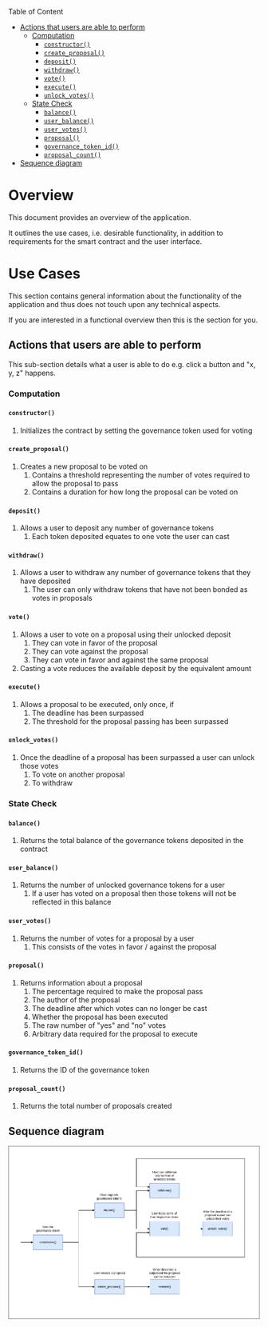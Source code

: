 Table of Content
- [Actions that users are able to perform](#actions-that-users-are-able-to-perform)
  - [Computation](#computation)
    - [`constructor()`](#constructor)
    - [`create_proposal()`](#create_proposal)
    - [`deposit()`](#deposit)
    - [`withdraw()`](#withdraw)
    - [`vote()`](#vote)
    - [`execute()`](#execute)
    - [`unlock_votes()`](#unlock_votes)
  - [State Check](#state-check)
    - [`balance()`](#balance)
    - [`user_balance()`](#user_balance)
    - [`user_votes()`](#user_votes)
    - [`proposal()`](#proposal)
    - [`governance_token_id()`](#governance_token_id)
    - [`proposal_count()`](#proposal_count)
- [Sequence diagram](#sequence-diagram)

# Overview

This document provides an overview of the application.

It outlines the use cases, i.e. desirable functionality, in addition to requirements for the smart contract and the user interface.

# Use Cases

This section contains general information about the functionality of the application and thus does not touch upon any technical aspects.

If you are interested in a functional overview then this is the section for you.

## Actions that users are able to perform

This sub-section details what a user is able to do e.g. click a button and "x, y, z" happens.

### Computation

#### `constructor()`

1. Initializes the contract by setting the governance token used for voting

#### `create_proposal()`

1. Creates a new proposal to be voted on
   1. Contains a threshold representing the number of votes required to allow the proposal to pass
   2. Contains a duration for how long the proposal can be voted on

#### `deposit()`

1. Allows a user to deposit any number of governance tokens
   1. Each token deposited equates to one vote the user can cast

#### `withdraw()`

1. Allows a user to withdraw any number of governance tokens that they have deposited
   1. The user can only withdraw tokens that have not been bonded as votes in proposals

#### `vote()`

1. Allows a user to vote on a proposal using their unlocked deposit
   1. They can vote in favor of the proposal
   2. They can vote against the proposal
   3. They can vote in favor and against the same proposal
2. Casting a vote reduces the available deposit by the equivalent amount

#### `execute()`

1. Allows a proposal to be executed, only once, if
   1. The deadline has been surpassed
   2. The threshold for the proposal passing has been surpassed

#### `unlock_votes()`

1. Once the deadline of a proposal has been surpassed a user can unlock those votes
   1. To vote on another proposal
   2. To withdraw

### State Check

#### `balance()`

1. Returns the total balance of the governance tokens deposited in the contract

#### `user_balance()`

1. Returns the number of unlocked governance tokens for a user
   1. If a user has voted on a proposal then those tokens will not be reflected in this balance

#### `user_votes()`

1. Returns the number of votes for a proposal by a user
   1. This consists of the votes in favor / against the proposal

#### `proposal()`

1. Returns information about a proposal
   1. The percentage required to make the proposal pass
   2. The author of the proposal
   3. The deadline after which votes can no longer be cast
   4. Whether the proposal has been executed
   5. The raw number of "yes" and "no" votes
   6. Arbitrary data required for the proposal to execute

#### `governance_token_id()`

1. Returns the ID of the governance token

#### `proposal_count()`

1. Returns the total number of proposals created

## Sequence diagram

![DAO Sequence Diagram](.docs/dao-sequence-diagram.png)

